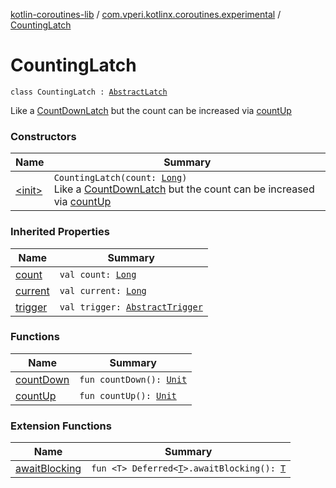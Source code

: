 [kotlin-coroutines-lib](../../index.md) / [com.vperi.kotlinx.coroutines.experimental](../index.md) / [CountingLatch](./index.md)

# CountingLatch

`class CountingLatch : `[`AbstractLatch`](../-abstract-latch/index.md)

Like a [CountDownLatch](../-count-down-latch/index.md) but the count can be increased
via [countUp](count-up.md)

### Constructors

| Name | Summary |
|---|---|
| [&lt;init&gt;](-init-.md) | `CountingLatch(count: `[`Long`](https://kotlinlang.org/api/latest/jvm/stdlib/kotlin/-long/index.html)`)`<br>Like a [CountDownLatch](../-count-down-latch/index.md) but the count can be increased via [countUp](count-up.md) |

### Inherited Properties

| Name | Summary |
|---|---|
| [count](../-abstract-latch/count.md) | `val count: `[`Long`](https://kotlinlang.org/api/latest/jvm/stdlib/kotlin/-long/index.html) |
| [current](../-abstract-latch/current.md) | `val current: `[`Long`](https://kotlinlang.org/api/latest/jvm/stdlib/kotlin/-long/index.html) |
| [trigger](../-abstract-latch/trigger.md) | `val trigger: `[`AbstractTrigger`](../-abstract-trigger/index.md) |

### Functions

| Name | Summary |
|---|---|
| [countDown](count-down.md) | `fun countDown(): `[`Unit`](https://kotlinlang.org/api/latest/jvm/stdlib/kotlin/-unit/index.html) |
| [countUp](count-up.md) | `fun countUp(): `[`Unit`](https://kotlinlang.org/api/latest/jvm/stdlib/kotlin/-unit/index.html) |

### Extension Functions

| Name | Summary |
|---|---|
| [awaitBlocking](../kotlinx.coroutines.experimental.-deferred/await-blocking.md) | `fun <T> Deferred<`[`T`](../kotlinx.coroutines.experimental.-deferred/await-blocking.md#T)`>.awaitBlocking(): `[`T`](../kotlinx.coroutines.experimental.-deferred/await-blocking.md#T) |
